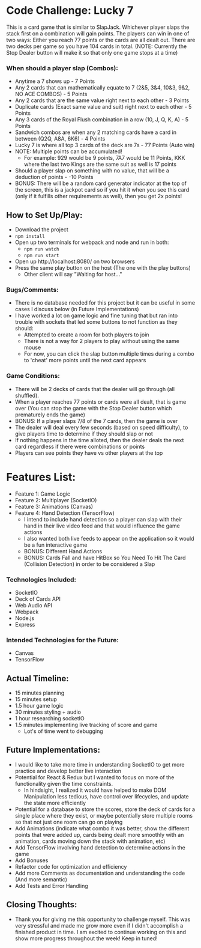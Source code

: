 # Code Challenge: Lucky 7

This is a card game that is similar to SlapJack. Whichever player slaps the stack first on a combination will gain points. The players can win in one of two ways: Either you reach 77 points or the cards are all dealt out. There are two decks per game so you have 104 cards in total. (NOTE: Currently the Stop Dealer button will make it so that only one game stops at a time)

### When should a player slap (Combos):
- Anytime a 7 shows up - 7 Points
- Any 2 cards that can mathematically equate to 7 (2&5, 3&4, 10&3, 9&2, NO ACE COMBOS) - 5 Points
- Any 2 cards that are the same value right next to each other - 3 Points
- Duplicate cards (Exact same value and suit) right next to each other - 5 Points
- Any 3 cards of the Royal Flush combination in a row (10, J, Q, K, A) - 5 Points
- Sandwich combos are when any 2 matching cards have a card in between (Q2Q, A8A, 6K6) - 4 Points
- Lucky 7 is where all top 3 cards of the deck are 7s - 77 Points (Auto win)
- NOTE: Multiple points can be accumulated!
    - For example: 929 would be 9 points, 7A7 would be 11 Points, KKK where the last two Kings are the same suit as well is 17 points
- Should a player slap on something with no value, that will be a deduction of points - -10 Points
- BONUS: There will be a random card generator indicator at the top of the screen, this is a jackpot card so if you hit it when you see this card (only if it fulfills other requirements as well), then you get 2x points!

## How to Set Up/Play:
- Download the project
- `npm install`
- Open up two terminals for webpack and node and run in both:
    - `npm run watch`
    - `npm run start`
- Open up http://localhost:8080/ on two browsers
- Press the same play button on the host (The one with the play buttons)
    - Other client will say "Waiting for host..."

### Bugs/Comments:
- There is no database needed for this project but it can be useful in some cases I discuss below (in Future Implementations)
- I have worked a lot on game logic and fine tuning that but ran into trouble with sockets that led some buttons to not function as they should:
    - Attempted to create a room for both players to join
    - There is not a way for 2 players to play without using the same mouse
    - For now, you can click the slap button multiple times during a combo to 'cheat' more points until the next card appears

### Game Conditions:
- There will be 2 decks of cards that the dealer will go through (all shuffled).
- When a player reaches 77 points or cards were all dealt, that is game over (You can stop the game with the Stop Dealer button which prematurely ends the game)
- BONUS: If a player slaps 7/8 of the 7 cards, then the game is over
- The dealer will deal every few seconds (based on speed difficulty), to give players time to determine if they should slap or not
- If nothing happens in the time alloted, then the dealer deals the next card regardless if there were combinations or points
- Players can see points they have vs other players at the top

# Features List:
- Feature 1: Game Logic
- Feature 2: Multiplayer (SocketIO)
- Feature 3: Animations (Canvas)
- Feature 4: Hand Detection (TensorFlow)
    - I intend to include hand detection so a player can slap with their hand in their live video feed and that would influence the game actions
    - I also wanted both live feeds to appear on the application so it would be a fun interactive game
    - BONUS: Different Hand Actions
    - BONUS: Cards Fall and have HitBox so You Need To Hit The Card (Collision Detection) in order to be considered a Slap

### Technologies Included:
- SocketIO
- Deck of Cards API
- Web Audio API
- Webpack
- Node.js
- Express
### Intended Technologies for the Future:
- Canvas
- TensorFlow

## Actual Timeline:
- 15 minutes planning
- 15 minutes setup
- 1.5 hour game logic
- 30 minutes styling + audio
- 1 hour researching socketIO
- 1.5 minutes implementing live tracking of score and game
    - Lot's of time went to debugging

## Future Implementations:
- I would like to take more time in understanding SocketIO to get more practice and develop better live interaction
- Potential for React & Redux but I wanted to focus on more of the functionality given the time constraints.
    - In hindsight, I realized it would have helped to make DOM Manipulation less tedious, have control over lifecycles, and update the state more efficiently
- Potential for a database to store the scores, store the deck of cards for a single place where they exist, or maybe potentially store multiple rooms so that not just one room can go on playing
- Add Animations (indicate what combo it was better, show the different points that were added up, cards being dealt more smoothly with an animation, cards moving down the stack with animation, etc)
- Add TensorFlow involving hand detection to determine actions in the game
- Add Bonuses
- Refactor code for optimization and efficiency
- Add more Comments as documentation and understanding the code (And more semantic)
- Add Tests and Error Handling

## Closing Thoughts:
- Thank you for giving me this opportunity to challenge myself. This was very stressful and made me grow more even if I didn't accomplish a finished product in time. I am excited to continue working on this and show more progress throughout the week! Keep in tuned!